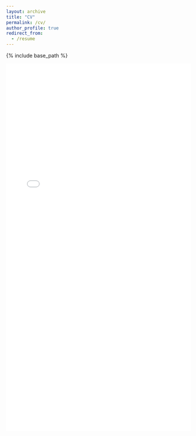 ```yaml
---
layout: archive
title: "CV"
permalink: /cv/
author_profile: true
redirect_from:
  - /resume
---
```


{% include base_path %}

<iframe 
    src="files/CV.pdf" 
    width="100%" 
    height="1000px" 
    style="border: none;"
>
    Your browser does not support PDFs. 
    <a href="files/CV.pdf">Download instead</a>.
</iframe>